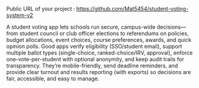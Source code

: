 Public URL of your project : https://github.com/Mat5454/student-voting-system-v2

A student voting app lets schools run secure, campus-wide decisions—from student council or club officer elections to referendums on policies, budget allocations, event choices, course preferences, awards, and quick opinion polls. Good apps verify eligibility (SSO/student email), support multiple ballot types (single-choice, ranked-choice/IRV, approval), enforce one-vote-per-student with optional anonymity, and keep audit trails for transparency. They’re mobile-friendly, send deadline reminders, and provide clear turnout and results reporting (with exports) so decisions are fair, accessible, and easy to manage.
